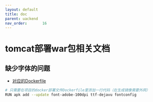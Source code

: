 ```yaml
---
layout: default
title: doc
parent: uackend
nav_order:       16
---
```


# tomcat部署war包相关文档

## 缺少字体的问题

- [对应的Dockerfile](./has-font/Dockerfile)

```bash
# 只需要在项目的docker部署文件Dockerfile里添加一行代码（在生成镜像需要外网）
RUN apk add --update font-adobe-100dpi ttf-dejavu fontconfig
```
